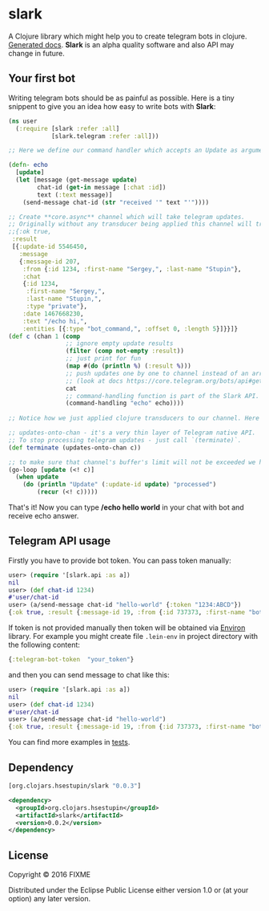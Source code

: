 # slark

A Clojure library which might help you to create telegram bots in clojure. [Generated docs](http://hsestupin.github.io/slark/). **Slark** is an alpha quality software and also API may change in future.

## Your first bot 

Writing telegram bots should be as painful as possible. Here is a tiny snippent to give you an idea how easy to write bots with **Slark**:

```clojure
(ns user
  (:require [slark :refer :all]
            [slark.telegram :refer :all]))

;; Here we define our command handler which accepts an Update as argument. Notice it's just a simple function

(defn- echo
  [update]
  (let [message (get-message update)
        chat-id (get-in message [:chat :id])
        text (:text message)]
    (send-message chat-id (str "received '" text "'"))))

;; Create **core.async** channel which will take telegram updates. 
;; Originally without any transducer being applied this channel will transmit update batches like:
;;{:ok true,
 :result
 [{:update-id 5546450,
   :message
   {:message-id 207,
    :from {:id 1234, :first-name "Sergey,", :last-name "Stupin"},
    :chat
    {:id 1234,
     :first-name "Sergey,",
     :last-name "Stupin,",
     :type "private"},
    :date 1467668230,
    :text "/echo hi,",
    :entities [{:type "bot_command,", :offset 0, :length 5}]}}]}
(def c (chan 1 (comp 
				;; ignore empty update results
                (filter (comp not-empty :result))
				;; just print for fun
                (map #(do (println %) (:result %)))
				;; push updates one by one to channel instead of an array
				;; (look at docs https://core.telegram.org/bots/api#getupdates)
                cat
				;; command-handling function is part of the Slark API. It creates fully functionl clojure transducer
                (command-handling "echo" echo))))
				
;; Notice how we just applied clojure transducers to our channel. Here is an excellent introduction to transducers http://elbenshira.com/blog/understanding-transducers/ 

;; updates-onto-chan - it's a very thin layer of Telegram native API.
;; To stop processing telegram updates - just call `(terminate)`.
(def terminate (updates-onto-chan c))

;; to make sure that channel's buffer's limit will not be exceeded we have to take values from channel 
(go-loop [update (<! c)]
  (when update
    (do (println "Update" (:update-id update) "processed")
        (recur (<! c)))))
```
That's it! Now you can type **/echo hello world** in your chat with bot and receive echo answer.

## Telegram API usage

Firstly you have to provide bot token. You can pass token manually:

```clojure
user> (require '[slark.api :as a])
nil
user> (def chat-id 1234)
#'user/chat-id
user> (a/send-message chat-id "hello-world" {:token "1234:ABCD"})
{:ok true, :result {:message-id 19, :from {:id 737373, :first-name "bot-name", :username "some_bot_name"}, :chat {:id 1234, :first-name "Sergey", :last-name "Stupin", :type "private"}, :date 1465858266, :text "hello-world"}}
```

If token is not provided manually then token will be obtained via [Environ](https://github.com/weavejester/environ) library. For example you might create file `.lein-env` in project directory with the following content:

```clojure
{:telegram-bot-token  "your_token"}
```

and then you can send message to chat like this:

```clojure
user> (require '[slark.api :as a])
nil
user> (def chat-id 1234)
#'user/chat-id
user> (a/send-message chat-id "hello-world")
{:ok true, :result {:message-id 19, :from {:id 737373, :first-name "bot-name", :username "some_bot_name"}, :chat {:id 1234, :first-name "Sergey", :last-name "Stupin", :type "private"}, :date 1465858266, :text "hello-world"}}
```

You can find more examples in [tests](https://github.com/hsestupin/slark/blob/master/test/slark/api_test.clj).

## Dependency

```clojure
[org.clojars.hsestupin/slark "0.0.3"]
```

```xml
<dependency>
  <groupId>org.clojars.hsestupin</groupId>
  <artifactId>slark</artifactId>
  <version>0.0.2</version>
</dependency>
```

## License

Copyright © 2016 FIXME

Distributed under the Eclipse Public License either version 1.0 or (at
your option) any later version.
